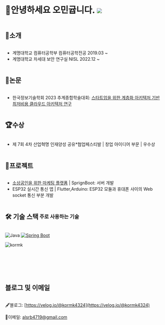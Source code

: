 # 👋안녕하세요 오민귭니다. ![](https://komarev.com/ghpvc/?username=kormk&label=Profile%20views&color=af4bf1&style=flat) 

<h2 style="display: inline-block; vertical-align: middle;">📌소개</h2>

- 계명대학교 컴퓨터공학부 컴퓨터공학전공 2019.03 ~
- 계명대학교 차세대 보안 연구실 NISL 2022.12 ~
  
<h2 style="display: inline-block; vertical-align: middle;">📜논문</h2>

- 한국정보기술학회 2023 추계종합학술대회: [스타트업을 위한 계층화 아키텍처 기반 최저비용 클라우드 아키텍처 연구](https://scholar.google.com/scholar?hl=ko&as_sdt=0%2C5&as_ylo=2023&q=스타트업을+위한+계층화+아키텍처+기반+최저비용+클라우드+아키텍처+연구&btnG=)

<h2 style="display: inline-block; vertical-align: middle;">🏆수상</h2> 

- 제 7회 4차 산업혁명 인재양성 공유*협업페스티발 | 창업 아이디어 부문 | 우수상


<h2 style="display: inline-block; vertical-align: middle;">💼프로젝트</h2>

- [소상공인을 위한 마케팅 플랫폼](https://github.com/changuii/DigitalMarketing-Server) | SprignBoot: 서버 개발
- ESP32 실시간 통신 앱 | Flutter,Arduino: ESP32 모듈과 휴대폰 사이의 Web socket 통신 부분 개발


  
<h2 style="display: inline-block; vertical-align: middle;">🛠 기술 스택</h2>

<h3 style="display: inline-block; vertical-align: middle;">주로 사용하는 기술</h3>

![Java](https://img.shields.io/badge/-Java-007396?style=for-the-badge&logo=java&logoColor=white)
[![Spring Boot](https://img.shields.io/badge/Spring%20Boot-6DB33F?style=for-the-badge&logo=spring&logoColor=white)](https://spring.io/projects/spring-boot)

<img align="left" src="https://github-readme-stats.vercel.app/api/top-langs?username=kormk&show_icons=true&theme=radical&locale=en&layout=compact" alt="kormk" />

<br/>
<br/>
<br/>
<br/>
<br/>
<br/>

<h2 style="display: inline-block; vertical-align: middle;">블로그 및 이메일</h2>


🖋블로그: [https://velog.io/@kormk4324](https://velog.io/@kormk4324) <br/>

📧이메일: alsrb4719@gmail.com
